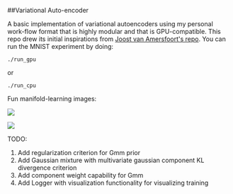 ##Variational Auto-encoder

A basic implementation of variational autoencoders using my personal work-flow format that is highly modular and that is GPU-compatible. This repo drew its initial inspirations from [Joost van Amersfoort's repo](https://github.com/y0ast/VAE-Torch). You can run the MNIST experiment by doing:

`./run_gpu`

or

`./run_cpu`

Fun manifold-learning images:

![](visualization/images/frey.gif)

![](visualization/images/mnist.gif)


TODO:

1. Add regularization criterion for Gmm prior
2. Add Gaussian mixture with multivariate gaussian component KL divergence criterion
3. Add component weight capability for Gmm
4. Add Logger with visualization functionality for visualizing training